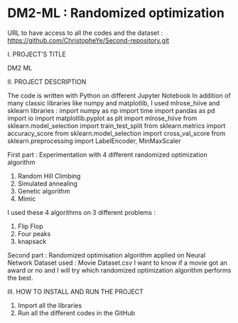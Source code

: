 # DM2-ML : Randomized optimization

URL to have access to all the codes and the dataset : https://github.com/ChristopheYe/Second-repository.git

I. PROJECT'S TITLE

DM2 ML

II. PROJECT DESCRIPTION

The code is written with Python on different Jupyter Notebook
In addition of many classic libraries like numpy and matplotlib, I used mlrose_hiive and sklearn libraries :
import numpy as np
import time
import pandas as pd
import io
import matplotlib.pyplot as plt
import mlrose_hiive
from sklearn.model_selection import train_test_split
from sklearn.metrics import accuracy_score
from sklearn.model_selection import cross_val_score
from sklearn.preprocessing import LabelEncoder, MinMaxScaler


First part : Experimentation with 4 different randomized optimization algorithm
1. Random Hill Climbing
2. Simulated annealing
3. Genetic algorithm
4. Mimic

I used these 4 algorithms on 3 different problems :
1. Flip Flop
2. Four peaks
3. knapsack

Second part : Randomized optimisation algorithm applied on Neural Network
Dataset used : Movie Dataset.csv
I want to know if a movie got an award or no and I will try which randomized optimization algorithm performs the best.

III. HOW TO INSTALL AND RUN THE PROJECT

1. Import all the libraries
2. Run all the different codes in the GitHub
